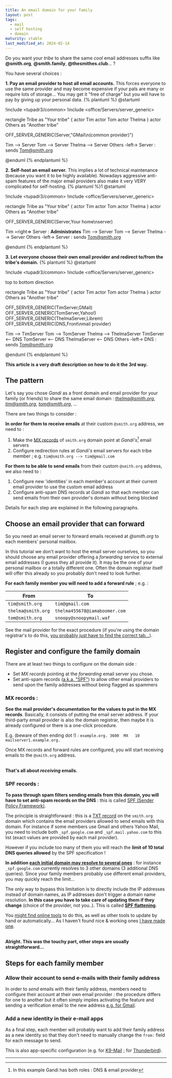 ```yaml
---
title: An email domain for your family
layout: post
tags:
  - mail
  - self hosting
  - domain
maturity: stable
last_modified_at: 2024-02-14
---
```


Do you want your *tribe* to share the same *cool* email addresses suffix like **@smith.org**, **@smith.family**, **@thesmithes.club**... ?

You have several choices :

**1. Pay an email provider to host all email accounts.** This forces everyone to use the same provider and may become expensive if your pals are many or require lots of storage...
You may get it "free of charge" but you will have to pay by giving up your personal data.
{% plantuml %}
@startuml

!include <tupadr3/common>
!include <office/Servers/server_generic>

rectangle Tribe as "Your tribe" {
  actor Tim
  actor Tom
  actor Thelma
}
actor Others as "Another tribe"

OFF_SERVER_GENERIC(Server,"GMail\n(common provider)")

Tim --> Server
Tom --> Server
Thelma --> Server
Others -left-> Server : sends Tom@smith.org

@enduml
{% endplantuml %}

**2. Self-host an email server.** This implies a lot of technical maintenance (because you want it to be highly available). Nowadays aggressive anti-spam features of the major email providers also make it very VERY complicated for self-hosting.
{% plantuml %}1
@startuml

!include <tupadr3/common>
!include <office/Servers/server_generic>

rectangle Tribe as "Your tribe" {
  actor Tim
  actor Tom
  actor Thelma
}
actor Others as "Another tribe"

OFF_SERVER_GENERIC(Server,Your home\nserver)

Tim =right=> Server : **Administrates**
Tim --> Server
Tom --> Server
Thelma --> Server
Others -left-> Server : sends Tom@smith.org

@enduml
{% endplantuml %}

**3. Let everyone choose their own email provider and redirect to/from the tribe's domain.**
{% plantuml %}
@startuml

!include <tupadr3/common>
!include <office/Servers/server_generic>

top to bottom direction

rectangle Tribe as "Your tribe" {
  actor Tim
  actor Tom
  actor Thelma
}
actor Others as "Another tribe"

OFF_SERVER_GENERIC(TimServer,GMail)
OFF_SERVER_GENERIC(TomServer,Yahoo!)
OFF_SERVER_GENERIC(ThelmaServer,Librem)
OFF_SERVER_GENERIC(DNS,Front\nmail provider)

Tim --> TimServer
Tom --> TomServer
Thelma --> ThelmaServer
TimServer <-- DNS
TomServer <-- DNS
ThelmaServer <-- DNS
Others -left-> DNS : sends Tom@smith.org

@enduml
{% endplantuml %}

**This article is a very draft description on how to do it the 3rd way.**


## The pattern

Let's say you chose *Gandi* as a front domain and email provider for your family (or friends) to share the same email domain : *thelma@smith.org*, *tim@smith.org*, *tom@smith.org*, ...

There are two things to consider :

**In order for them to receive emails** at their custom `@smith.org` address, we need to :

1. Make the [MX records](https://www.cloudflare.com/learning/dns/dns-records/dns-mx-record/) of `smith.org` domain point at *Gandi's*[^1] email servers
2. Configure redirection rules at *Gandi's* email servers for each tribe member ; e.g. `tim@smith.org --> tim@gmail.com`


**For them to be able to send emails** from their custom `@smith.org` address, we also need to :

1. Configure new 'identities' in each member's account at their current email provider to use the custom email address
2. Configure anti-spam DNS records at *Gandi* so that each member can send emails from their own provider's domain without being blocked

Details for each step are explained in the following paragraphs.


## Choose an email provider that can forward

So you need an email server to forward emails received at *@smith.org* to each members' personal mailbox.

In this tutorial we don't want to host the email server ourselves, so you should choose any email provider offering a *forwarding* service to external email addresses (I guess they all provide it).
It may be the one of your personal mailbox or a totally different one.
Often the domain registrar itself will offer this already so you probably don't need to look further.

**For each family member you will need to add a forward rule** ; e.g. :

| From                 | To                         |
|----------------------|----------------------------|
| `tim@smith.org` | `tim@gmail.com`          |
| `thelma@smith.org` | `thelma455678@iamaboomer.com` |
| `tom@smith.org` | `snoopy@snoopymail.waf`    |

See the mail provider for the exact procedure (if you're using the domain registrar's to do this, [you probably just have to find the correct tab...](https://docs.gandi.net/en/gandimail/forwarding_and_aliases/index.html)).


## Register and configure the family domain

There are at least two things to configure on the domain side :

- Set *MX records* pointing at the *forwarding* email server you chose.
- Set anti-spam records ([a.k.a. "SPF"](https://www.cloudflare.com/learning/dns/dns-records/dns-spf-record/)) to allow other email providers to send upon the family addresses without being flagged as spammers

### MX records :

**See the mail provider's documentation for the values to put in the MX records**. Basically, it consists of putting the email server address.
If your third-party email provider is also the domain registrar, then maybe it is already configured or there is a one-click procedure.

E.g. (beware of then ending dot !) : `example.org. 3600  MX   10 mailserver1.example.org.`

Once MX records and forward rules are configured, you will start receiving emails to the `@smith.org` address.

\
**That's all about *receiving* emails.**

### SPF records :

**To pass through spam filters sending emails from this domain, you will have to set anti-spam records on the DNS** : this is called [SPF (Sender Policy Framework)](https://www.cloudflare.com/learning/dns/dns-records/dns-spf-record/).

The principle is straightforward : this is a [TXT record](https://www.cloudflare.com/learning/dns/dns-records/dns-txt-record/) on the `smith.org` domain which contains the email providers allowed to send emails with this domain.
For instance if some members use Gmail and others Yahoo Mail, you need to include both `_spf.google.com` and `_spf.mail.yahoo.com` to this list (exact values are provided by each mail provider).

However if you include too many of them you will reach the **limit of 10 total DNS queries allowed** by the SPF specification !

**In addition [each initial domain may resolve to several ones](https://toolbox.googleapps.com/apps/checkmx/)** : for instance `_spf.google.com` currently resolves to 3 other domains (3 additional DNS queries). Since your family members probably use different email providers, you may quickly reach the limit...

The only way to bypass this limitation is to directly include the IP addresses instead of domain names, as IP addresses don't trigger a domain name resolution.
**In this case you have to take care of updating them if they change** (choice of the provider, not you..).
This is called [**SPF flattening**](https://smalltechstack.com/blog/flattening-your-spf-record).

You [might find online tools](https://dmarcly.com/blog/spf-permerror-too-many-dns-lookups-when-spf-record-exceeds-10-dns-lookup-limit) to do this, as well as other tools to update by hand or automatically...
As I haven't found nice & working ones [I have made one](https://github.com/nicolabs/gandi-spf-flatten/tree/main).

\
**Alright. This was the touchy part, other steps are usually straightforward...**


## Steps for each family member

### Allow their account to send e-mails with their family address

In order to *send* emails with their family address, members need to configure their account at their own email provider : the procedure differs for one to another but it often simply implies activating the feature and sending a verification email to the new address [e.g. for Gmail](https://support.google.com/mail/answer/22370).

### Add a new identity in their e-mail apps

As a final step, each member will probably want to add their family address as a new identity so that they don't need to manually change the `from:` field for each message to send.

This is also app-specific configuration (e.g. for [K9-Mail](https://docs.k9mail.app/en/6.400/settings/account/#manage-identities) ; for [Thunderbird](https://support.mozilla.org/en-US/kb/using-identities)).


_________________________________________________
[^1]: In this example Gandi has both roles : DNS & email provider
